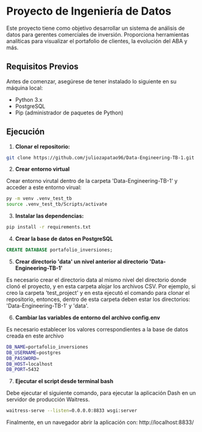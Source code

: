 # Proyecto de Ingeniería de Datos

Este proyecto tiene como objetivo desarrollar un sistema de análisis de datos para gerentes comerciales de inversión. Proporciona herramientas analíticas para visualizar el portafolio de clientes, la evolución del ABA y más.

## Requisitos Previos

Antes de comenzar, asegúrese de tener instalado lo siguiente en su máquina local:

- Python 3.x
- PostgreSQL
- Pip (administrador de paquetes de Python)

## Ejecución

1. **Clonar el repositorio:**

```bash
git clone https://github.com/juliozapatao96/Data-Engineering-TB-1.git
```
2. **Crear entorno virtual**

Crear entorno virutal dentro de la carpeta 'Data-Engineering-TB-1' y acceder a este entorno virual:

```bash
py -m venv .venv_test_tb
source .venv_test_tb/Scripts/activate
```
3. **Instalar las dependencias:**
```bash
pip install -r requirements.txt
```

4. **Crear la base de datos en PostgreSQL**
```sql
CREATE DATABASE portafolio_inversiones;
```
5. **Crear directorio 'data' un nivel anterior al directorio 'Data-Engineering-TB-1'**

Es necesario crear el directorio data al mismo nivel del directorio donde clonó el proyecto, y en esta carpeta alojar los archivos CSV. Por ejemplo, si creo la carpeta 'test_project' y en esta ejecutó el comando para clonar el repositorio, entonces, dentro de esta carpeta deben estar los directorios: 'Data-Engineering-TB-1' y 'data'.

6. **Cambiar las variables de entorno del archivo config.env**

Es necesario establecer los valores correspondientes a la base de datos creada en este archivo
```bash
DB_NAME=portafolio_inversiones
DB_USERNAME=postgres
DB_PASSWORD=
DB_HOST=localhost
DB_PORT=5432
```

7. **Ejecutar el script desde terminal bash**

Debe ejecutar el siguiente comando, para ejecutar la aplicación Dash en un servidor de producción Waitress.

```bash
waitress-serve --listen=0.0.0.0:8833 wsgi:server
```

Finalmente, en un navegador abrir la aplicación con: http://localhost:8833/

